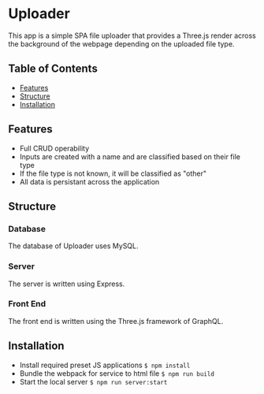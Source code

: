 # Uploader
This app is a simple SPA file uploader that provides a Three.js render across the background of the webpage depending on the uploaded file type.

## Table of Contents
- [Features](#features)
- [Structure](#structure)
- [Installation](#installation)

## Features
- Full CRUD operability
- Inputs are created with a name and are classified based on their file type
- If the file type is not known, it will be classified as "other"
- All data is persistant across the application

## Structure
### Database
The database of Uploader uses MySQL.
### Server
The server is written using Express.
### Front End
The front end is written using the Three.js framework of GraphQL.

## Installation
- Install required preset JS applications
`$ npm install`
- Bundle the webpack for service to html file
`$ npm run build`
- Start the local server
`$ npm run server:start`
